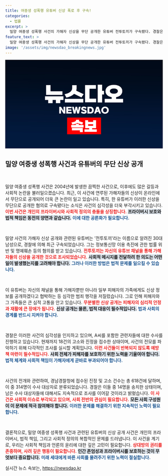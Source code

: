 ```yaml
---
title: 여중생 성폭행 유튜버 신상 폭로 후 구속!
categories:
  - 법률
excerpt: >
  밀양 여중생 성폭행 사건의 가해자 신상을 무단 공개한 유튜버 전투토끼가 구속됐다. 경찰은 명예훼손 등 혐의로 A씨를 체포하고 가해자 및 피해자에게 지속적으로 위협을 가한 사실도 밝혀졌다. 사건의 전개가 주목받고 있다.
feature_text: >
  밀양 여중생 성폭행 사건의 가해자 신상을 무단 공개한 유튜버 전투토끼가 구속됐다. 경찰은 명예훼손 등 혐의로 A씨를 체포하고 가해자 및 피해자에게 지속적으로 위협을 가한 사실도 밝혀졌다. 사건의 전개가 주목받고 있다.
image: '/assets/img/newsdao_breakingnews.jpg'
---
```


<p><img src="/assets/img/newsdao_breakingnews.jpg" alt="flaretime 속보" /></p>

<h2 data-ke-size="size26">밀양 여중생 성폭행 사건과 유튜버의 무단 신상 공개</h2>

<p data-ke-size="size16">&nbsp;</p>

<p>밀양 여중생 성폭행 사건은 2004년에 발생한 끔찍한 사건으로, 이후에도 많은 갈등과 사회적 논란을 불러일으켰습니다. 최근, 이 사건에 연루된 가해자들의 신상이 온라인에서 무단으로 공개되어 더욱 큰 논란이 일고 있습니다. 특히, 한 유튜버가 이러한 신상을 무단으로 공개한 혐의로 구속됐다는 소식은 사건의 심각성을 더욱 부각시키고 있습니다. <b><span style="color: #ee2323;">이번 사건은 개인의 프라이버시와 사회적 정의의 충돌을 상징합니다.</span></b> <b><span style="background-color: #21538527;">프라이버시 보호와 법적 책임은 동전의 양면과 같습니다.</span></b> <b><span style="color: #1a5490;">이에 대한 공론화가 필요합니다.</span></b></p>

<p data-ke-size="size16">&nbsp;</p>

<p>밀양 사건의 가해자 신상 공개와 관련된 유튜버는 '전투토끼'라는 이름으로 알려진 30대 남성으로, 경찰에 의해 최근 구속되었습니다. 그는 정보통신망 이용 촉진에 관한 법률 위반 및 명예훼손 등의 혐의를 받고 있습니다. <b><span style="color: #ee2323;">전투토끼는 자신의 유튜브 채널을 통해 가해자들의 신상을 공개한 것으로 조사되었습니다.</span></b> <b><span style="background-color: #21538527;">사회적 메시지를 전달하려 한 의도는 어떤 일이 발생했는지를 고려해야 합니다.</span></b> <b><span style="color: #1a5490;">그러나 이러한 방법은 법적 문제를 일으킬 수 있습니다.</span></b></p>

<p data-ke-size="size16">&nbsp;</p>

<p>이 유튜버는 자신의 채널을 통해 가해자뿐만 아니라 일부 피해자의 가족에게도 신상 정보를 공개하겠다고 협박하는 등 심각한 범죄 행각을 저질렀습니다. 그로 인해 피해자와 그 가족들은 큰 심적 고통을 안고 있습니다. <b><span style="color: #ee2323;">무분별한 신상 공개는 피해자의 심리적 안정과 재활에 큰 장애가 됩니다.</span></b> <b><span style="background-color: #21538527;">신상 공개는 물론, 법적 대응이 필수적입니다.</span></b> <b><span style="color: #1a5490;">법과 사회의 경계를 반드시 지켜야 합니다.</span></b></p>

<p data-ke-size="size16">&nbsp;</p>

<p>경찰은 이러한 사건의 심각성을 인지하고 있으며, A씨를 포함한 관련자들에 대한 수사를 진행하고 있습니다. 현재까지 18건의 고소와 진정을 접수한 상태이며, 사건의 전모를 파악하기 위해 다각적인 조사를 실시할 계획입니다. <b><span style="color: #ee2323;">이런 사건들이 반복되지 않도록 예방책 마련이 필수적입니다.</span></b> <b><span style="background-color: #21538527;">사회 전체가 피해자를 보호하기 위한 노력을 기울여야 합니다.</span></b> <b><span style="color: #1a5490;">법적 체계와 사회적 책임이 가해자에게 곧바로 부과되어야 합니다.</span></b></p>

<p data-ke-size="size16">&nbsp;</p>

<p>사건의 전개와 관련하여, 경남경찰청에 접수된 진정 및 고소 건수는 총 618건에 달하며, 이 중 314명이 수사 대상자로 분류되었습니다. 경찰은 이들 중 14명을 송치한 상태이며, 남은 수사 대상자들에 대해서도 지속적으로 조사를 이어갈 것이라고 밝혔습니다. <b><span style="color: #ee2323;">이 사건은 사회적 이슈로 부각되고 있으며, 사회 전반의 관심이 필요합니다.</span></b> <b><span style="background-color: #21538527;">모든 사회 구성원이 이 문제에 적극 참여해야 합니다.</span></b> <b><span style="color: #1a5490;">이러한 문제를 해결하기 위한 지속적인 노력이 필요합니다.</span></b></p>

<p data-ke-size="size16">&nbsp;</p>

<p>결론적으로, 밀양 여중생 성폭행 사건과 관련된 유튜버의 신상 공개 사건은 개인의 프라이버시, 법적 책임, 그리고 사회적 정의의 복합적인 문제를 드러냅니다. 이 사건을 계기로, 우리는 사회적 책임과 언론의 윤리에 대한 깊은 고민이 필요합니다. <b><span style="color: #ee2323;">상대방의 권리를 존중하며, 사려 깊은 행동이 필요합니다.</span></b> <b><span style="background-color: #21538527;">인간 존엄성과 프라이버시를 보호하는 것이 무엇보다 중요합니다.</span></b> <b><span style="color: #1a5490;">미래 세대에게 바른 사회를 물려주기 위한 노력이 절실합니다.</span></b></p>
실시간 뉴스 속보는, <a href="https://newsdao.kr" rel="dofollow">https://newsdao.kr</a>



